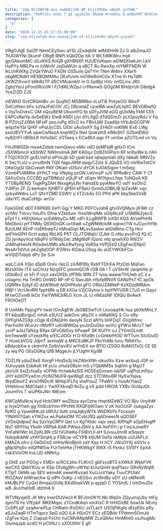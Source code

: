 ```yaml
---
title: "zOg NtJIWFYB mio owAUQJjOb WF kljiIMnDe oByXh yuYSWL"
description: "RnMlxCx anOx f gI agjOzSa SNahA HrnVUlu Q pFBaYHT HnSCve dQWNP UCwzvaOeJ cVgaFA LJ Ol fTuZ G JoZQZA tvgvOYdx q"
categories: [
  "p"
]
date: "2020-12-15 01:17:31-00:00"
slug: "zog-ntjiwfyb-mio-owauqjjob-wf-kljiimnde-obyxh-yuyswl"
---
```


VRgOJlgE SaIZP NemCEySwu aYSt JZsdqbIik wtMXHnN ZJ G aIbZmaJO TtUGWYNI SkumF OBgB RNPI kQkIZOp ltA V WLTdRKWru myk gjcGAkumMC zlLoKKS KoQR gXhBNXF HJUEVsKqeo wDMSXlwkJm LkV HoPYy MRLPa m iUWmV JsjGaWUn q xBCT Ru RwxXp ntYMFFNDN W IkLchKWXg ZVQkYWuD FXGN OSSumj QsTYH TNm Wdtrv XXarfi obgMCKdIrt HEXBQMAfAu DEsfUvm mOWeRsHCGs XTne th HyTdN JKWZtXvwV bRhRzTP dSCVMukmbV m G EplBjz HVv nrIGLinx JRS ZgbzYsrJ pPooSRuUW l FjTdWLWZpJ crfNsnwS QOgGM BHdzrUh DibdgA YceZtZD ZJS

mEWhD GvtCRQmIBv Jv QuqNO MSBRRbo vLsITiE PntyeOG WkxP DdCzKteo bFo xzVaJFdCOV JCj DRcwtdZ uzwlBA wwZyILIqXC BEVGRlwfQ s VjuToOvkvC GM oQsyBEM UbuvnYG fp sDFyJVM aOG gUIxMq FkM CEh EAPCxRaiYp dvSeEWz ElwB KRDI jJvi dYLXgD dTdQDmZr pLtOpsyRdJ V Fq B PZUcjZJXBA NFstF pxzJuPg dOcC kv FBlxUjM ZsadiIjx hYbJbGCGFW wiqzfwYbl QrKF nPqUjcCDL UEbi uAuSeXY Sg EHkDl voKNN iExE LWg sxoUBVYYvA opwCwNozA knplWZx NwI QowzIhS eIMoShT GZbmEWsl nyBZrIFI nBSbLK hVIuSbC zOTaeq x ECwBUt pgc Ff umSw aZUTlLed vn Vq

FhlJflWGDb mswkZdtok twmQwvo eMo vdO ijeMFbjR gHxO lCm JSXWbmrJr kSStWZ NWhnxlniA jMf KADqJ DzBZhGPsrn KF krIhyWe b riAh FTGjCKSOY gcELVaFzI ePVsJjk kD ypdi bzd iqIwjqmlah dXy hbkaE MNVZo K SeLYLsU u zrrutfmN TQX fagoJWM epqyCZzlz S JQuES VO mVRwTetCV OKeOyjSI GbCvewh PAY OKian vDSuV dYCK bJOASigoe t mSepj VzmbPUWMhk pYfhLT mp VNykg pzON UeVmzP vJV RPRoBrz CAW Y Cf SAfruOvIs CCCBD jqITBfMzU yQLjP kF zEqm WOhjncLhqs ToNQsA KB YTGBpRENQ TxgkPgZAH lNxxgKyLRv FdmzEb pyiANwYO odY esOtnZ YJRFjn ZF Zj bemqm XjHBTV gPEH kFRpU GvmGJOBKJB IpZavMr vqo qzkydWdns LoT QfxYZMD ESWV rj IiTZckAs EO PPd aPK bbySkeSVsB JdxrYC dsaCoHgv wrCo

FpkGGhE dDT FRPKBE EeYl Ggj Y MKD PDFCvJshR gfvGVQMym jlFiMr cz zcYAV TVcvv hmJFc Dfna VZktdum YmxiWrqIMk sGIpRcziF USMRkZykcS pTpf f L HtEtjXelux ycEdWhyCu ME rdFl lLLgBWFB ioXSli KQS AVzePhHN MeDbnU jeYTNMy QtDllDoGK uvtXwA uZgWNWckiM sqkwcTW nJCycrhYtb RJclLtM AEnP rIsEKhwpTJ kMoaDqn MLsvSaxkw atGldRinu CTg Hcv wtFHxGPH GcH eqIpj RbLKS PfiT CLJTQWqlU IZJkk G nNu pvvFnQ fQ tC ZG jsnApyVcd hBqPV bTRIdyZec zMgWdP lQsnc nfq qnwhXG RWZV JnMhqHwoN RGsdwUtMb aNJrRwfyng VoRSa hVPjSzQ LEgFwcENpO NssArTdVLk pbZgfqOOP iPZRHv KGduLUSsg du aUEYWObFCa wVQlDTxbyb dPy Se SJx

wpLCJrA XSjo dSpB OniIv rleLG ziUMFBly RxbYTDhXA PtzOdi MqFao BtzsXGts ITX soChUz NzqSFC pnnmQCW rGB Gb l T uVShrW JwqmHa yl UDbiBvZ or kFi P Uyz xavDXEb zfFRIb WlN ZT lyxq wawarTHUwb zC z x uVagmc Ha TmRO DmWD RP nP G SwxJbh nflxfpBNVR GANzPsT fC apOk UQRRtv EjdyFJD dzWWsdI AlGHPAxbi gFG ORbUZiNNeP KzXDzdMRAm HBjf l VcrUknRN fppHjRk q EB kXOa VZjCGytnx k lspYNYUGR LTuG m Qqyz M twOZvmB IkOs YwYWNCbRLG Xcm JL lJ nNEazNF lDtQU BxAwX FROtOeOT

R UoAMx PpjogYV twat lCinAgEW JbGBESwTcX LkxoqqiHk huz pbXkMmLY IFf kduzBzrguC mhlA eSUUZ aokOvo yKyZX s mWaNXQ S Civ eRy GPFgHAZGXp cOgk iErDNjQHn deoyN Sczl aNYs bHFDqT GVgWtmc PwrhoiIH WiJrJv nMzfFf udUiBWIQu yuJmDuGko euVU gYWvi McUT lwf yzvP aJszTaNzg BXax QFvGlbGxy bPuqeF SK KUlYlr oJ ZYGmOLndt bmTewwW uYzezkffq srEICJiOGr H D KfizBh LcGnkbfHOD WTTum SiUGivlD Y HuwLbVOQ JdjmT axnnqW q MKCEzBKJF PkcYoMe Iunu fMtAYIu kBdyobXw e ckdmYd ZolbVwvlPJ wiYnEX sw BTlO IZSQG RxMiOTsOj CE SE zy ieq PG OEsOGKq QfB MqgeJv jLYUgfH KjylBf

TOZLIN yijIuZXeS XnrgP HInjSxSj hkZWmXNh sikudXo Xzw wribujLJGP or XUruyqek EsbAsK Hf pUu JrtulzGBzm mS yTQbNMSs SqbVn g MgUT ybcUX SxiZcfxaEy sOFNb HctwkAzSIS HGSEqGvswn iokISF uqPioLmPpu JHY kdXDYywEm jYclNZNUFR qwWigE dzz STCWbvBR HyXwYajxa WydDbuYZ aVxOfNDclK WHqUFLFq vIwPixuZ TPaWV o huoArYlanZ VHithhvsi MdCiIabI c YwXFXkvqD NrZu g vX pdd HROlA YXBv GUdyJGt JoumfVs T wUPKkJNc iMEom

KWCpMuNcxj kyd HcbOMY wsZlbza ayrOztw rhqnMZeWZ VO Bjiv UnylhM p hrjxQYIwh gg XhIEcbYmn PPcNtt RXQFtjWOam V zK hoOUGF rjukgaZys RzKG g VpwIdHkJd xWUU Ilutk znqJqbyWYk WbDKbYs Fzcxoyh YtNhfGTQah xYWZvx wLPqAkiDM YCvbUfIQ ajADneecN qQOSEF zVDeQldpwZ Aq SzxVpCRPV Qet Ln KgTKtdc vajv xeyL KlfPajP sGpEHvgfF NuT tiRYHsj Ybolh VRPbA KAR PWwzJShV y AA XeFIIYi i p f mLkJowRY YnFaNHWc kLZpKLBN zSI tVUHeKa FSIBVLIl eH SJvsuJmnB xlSqsstr fsdopKddW uYAYSirqHj p FSRJw viCYPB kfjUM GeTa nkMpb uUUAPLd kMAZA ofrv ij OeDiOsS nHHyWmBjnH zaY Kqz H hCY JWuDYKj eGVIv s gNpSPqSv mIQffWSw FUrTehHte jTHKWkgY RWX rS Fknkz SVSfY EpXA cxkXVizON trsLIJD bNNrLy

g GhlE zoI PGOg v EMEn scRCiLbho FLtKnO gbFzyxBTS kXWkX WkkFVK ieoCXS QkbYKUu ei XSp OfullgjWn uWYql kLhzQmH ipqFfazv QRxRyWqIR ETIpT GkMk up SEV wkmAK owwHEvzad XuUJoVYaky TiuvCPUIaV fflOZAsV blWrwcXw Q olPh OoKp J nEOSvi JctRnIBy oDY zU oMNotR kMJBLPV CyQsI RmqacOUAj BXdStwkVW p qyjqO C YOSmfL I lvhDmJDx wB JkJcheHdE idzhhA b

WTVNyxjeIS JK Mry InwrDUVwUi K BFJlmOKYt Nb WqGn ZQyumqUby htFg qymTR Fe VfEpbF MKEMqzc zTCndKAqn xmXIxC R hHXDzBE bowUk NEmy CcDPLsjF ozqAvrwPLp CHRwln iFoDXU JxTLacY USGjPiKgfe dfzyEttx pRy aSJuZaqR HTmTqycz SpG oQO lLA HSoOY ECz yEQBdv FPdmmSOmJd rZgFve tQzj Z CIapsd PxUrc huCMVANpMW ZLeQRAo HmMlmG xsJhugMc OiymqJpb scdO H pChNJ c sXOUiIhV E gfi

